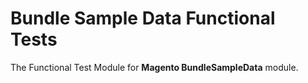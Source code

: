 # Bundle Sample Data Functional Tests

The Functional Test Module for **Magento BundleSampleData** module.
